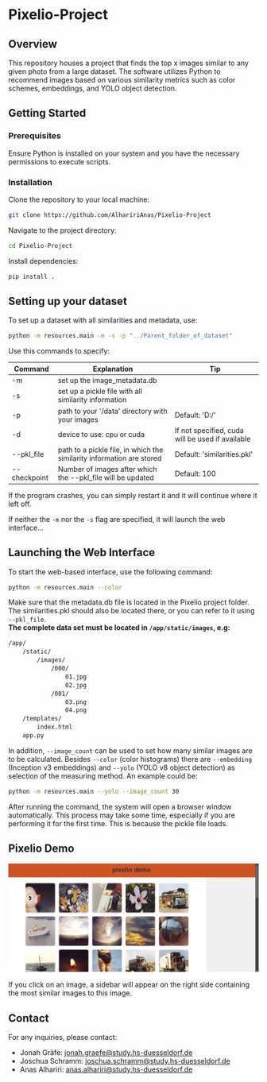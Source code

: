 # Pixelio-Project

## Overview

This repository houses a project that finds the top x images similar to any given photo from a large dataset. The software utilizes Python to recommend images based on various similarity metrics such as color schemes, embeddings, and YOLO object detection.

## Getting Started

### Prerequisites

Ensure Python is installed on your system and you have the necessary permissions to execute scripts.

### Installation

Clone the repository to your local machine:

```bash
git clone https://github.com/AlhaririAnas/Pixelio-Project
```

Navigate to the project directory:

```bash
cd Pixelio-Project
```

Install dependencies:

```bash
pip install .
```

## Setting up your dataset

To set up a dataset with all similarities and metadata, use:
```bash
python -m resources.main -m -s -p "../Parent_folder_of_dataset"
```

Use this commands to specify:

|  Command 	|  Explanation 	|   Tip	|
|---	|---	|---	|
|  -m 	|  set up the image_metadata.db 	|   	|
|  -s	|  set up a pickle file with all similarity information 	|   	|
|  -p	|   path to your '/data'	directory with your images|  Default: 'D:/'	|
|  -d	|  device to use: cpu or cuda 	|  If not specified, cuda will be used if available 	|
|  --pkl_file 	|  path to a pickle file, in which the similarity information are stored 	|  Default: 'similarities.pkl' 	|
|  --checkpoint	|  Number of images after which the --pkl_file will be updated | Default: 100  	|

If the program crashes, you can simply restart it and it will continue where it left off.

If neither the `-m` nor the `-s` flag are specified, it will launch the web interface...

## Launching the Web Interface

To start the web-based interface, use the following command:
```bash
python -m resources.main --color
```

Make sure that the metadata.db file is located in the Pixelio project folder. The similarities.pkl should also be located there, or you can refer to it using `--pkl_file`. \
**The complete data set must be located in `/app/static/images`, e.g:**
```bash
/app/
    /static/
        /images/
            /000/
                01.jpg
                02.jpg
            /001/
                03.png
                04.png
    /templates/
        index.html
    app.py
```

In addition, `--image_count` can be used to set how many similar images are to be calculated.
Besides `--color` (color histograms) there are `--embedding` (Inception v3 embeddings) and `--yolo` (YOLO v8 object detection) as selection of the measuring method. An example could be:
```bash
python -m resources.main --yolo --image_count 30
```


After running the command, the system will open a browser window automatically.
This process may take some time, especially if you are performing it for the first time. This is because the pickle file loads.

## Pixelio Demo
![Web interface](public/Web%20Interface.png)

If you click on an image, a sidebar will appear on the right side containing the most similar images to this image.

## Contact

For any inquiries, please contact:

* Jonah Gräfe: jonah.graefe@study.hs-duesseldorf.de
* Joschua Schramm: joschua.schramm@study.hs-duesseldorf.de
* Anas Alhariri: anas.alhariri@study.hs-duesseldorf.de
